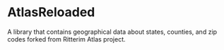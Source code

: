 # AtlasReloaded
A library that contains geographical data about states, counties, and zip codes forked from Ritterim Atlas project.
